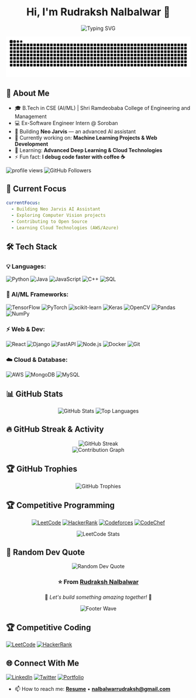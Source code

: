 <!-- ===================== Header / Typing SVG ===================== -->
<h1 align="center">Hi, I'm Rudraksh Nalbalwar 👋</h1>
<p align="center">
  <!-- Typing SVG (works fine) -->
  <img src="https://readme-typing-svg.herokuapp.com?color=F75C7E&center=true&vCenter=true&lines=AI/ML+Enthusiast;Aspiring+Web+Developer;Always+Learning;Building+Neo+Jarvis+AI;Open+Source+Contributor" alt="Typing SVG" />
</p>

<!-- Snake eating contributions animation -->
<div align="center">
  <img src="https://raw.githubusercontent.com/rudrakshnalbalwar/rudrakshnalbalwar/output/github-contribution-grid-snake.svg" alt="Snake animation" />
</div>

<!-- ===================== Quick About ===================== -->
## 🚀 About Me
- 🎓 B.Tech in CSE (AI/ML) | Shri Ramdeobaba College of Engineering and Management  
- 💻 Ex-Software Engineer Intern @ Soroban  
- 🤖 Building **Neo Jarvis** — an advanced AI assistant  
- 🔭 Currently working on: **Machine Learning Projects & Web Development**
- 🌱 Learning: **Advanced Deep Learning & Cloud Technologies**
- ⚡ Fun fact: **I debug code faster with coffee ☕**

<!-- Profile view counter (live) -->
<p align="left"> 
  <img src="https://komarev.com/ghpvc/?username=rudrakshnalbalwar&label=Profile%20views&color=0e75b6&style=flat" alt="profile views" /> 
  <img src="https://img.shields.io/github/followers/rudrakshnalbalwar?label=Followers&style=social" alt="GitHub Followers" />
</p>

<!-- ===================== Current Status ===================== -->
## 🎯 Current Focus
```yaml
currentFocus:
  - Building Neo Jarvis AI Assistant
  - Exploring Computer Vision projects
  - Contributing to Open Source
  - Learning Cloud Technologies (AWS/Azure)
```

<!-- ===================== Tech / Tools ===================== -->
## 🛠️ Tech Stack

### 💡 Languages:
![Python](https://img.shields.io/badge/Python-3776AB?style=for-the-badge&logo=python&logoColor=white)
![Java](https://img.shields.io/badge/Java-ED8B00?style=for-the-badge&logo=java&logoColor=white)
![JavaScript](https://img.shields.io/badge/JavaScript-F7DF1E?style=for-the-badge&logo=javascript&logoColor=black)
![C++](https://img.shields.io/badge/C++-00599C?style=for-the-badge&logo=cplusplus&logoColor=white)
![SQL](https://img.shields.io/badge/SQL-336791?style=for-the-badge&logo=postgresql&logoColor=white)

### 🤖 AI/ML Frameworks:
![TensorFlow](https://img.shields.io/badge/TensorFlow-FF6F00?style=for-the-badge&logo=tensorflow&logoColor=white)
![PyTorch](https://img.shields.io/badge/PyTorch-EE4C2C?style=for-the-badge&logo=pytorch&logoColor=white)
![scikit-learn](https://img.shields.io/badge/Scikit--Learn-F7931E?style=for-the-badge&logo=scikit-learn&logoColor=white)
![Keras](https://img.shields.io/badge/Keras-D00000?style=for-the-badge&logo=keras&logoColor=white)
![OpenCV](https://img.shields.io/badge/OpenCV-5C3EE8?style=for-the-badge&logo=opencv&logoColor=white)
![Pandas](https://img.shields.io/badge/Pandas-150458?style=for-the-badge&logo=pandas&logoColor=white)
![NumPy](https://img.shields.io/badge/NumPy-013243?style=for-the-badge&logo=numpy&logoColor=white)

### ⚡ Web & Dev:
![React](https://img.shields.io/badge/React-20232A?style=for-the-badge&logo=react&logoColor=61DAFB)
![Django](https://img.shields.io/badge/Django-092E20?style=for-the-badge&logo=django&logoColor=white)
![FastAPI](https://img.shields.io/badge/FastAPI-009688?style=for-the-badge&logo=fastapi&logoColor=white)
![Node.js](https://img.shields.io/badge/Node.js-339933?style=for-the-badge&logo=node.js&logoColor=white)
![Docker](https://img.shields.io/badge/Docker-2496ED?style=for-the-badge&logo=docker&logoColor=white)
![Git](https://img.shields.io/badge/Git-F05032?style=for-the-badge&logo=git&logoColor=white)

### ☁️ Cloud & Database:
![AWS](https://img.shields.io/badge/AWS-232F3E?style=for-the-badge&logo=amazon-aws&logoColor=white)
![MongoDB](https://img.shields.io/badge/MongoDB-47A248?style=for-the-badge&logo=mongodb&logoColor=white)
![MySQL](https://img.shields.io/badge/MySQL-4479A1?style=for-the-badge&logo=mysql&logoColor=white)

<!-- ===================== GitHub Live Cards ===================== -->
## 📊 GitHub Stats

<div align="center">
  <img width="49%" src="https://github-readme-stats.vercel.app/api?username=rudrakshnalbalwar&show_icons=true&theme=radical&hide_border=true&count_private=true" alt="GitHub Stats" />
  <img width="49%" src="https://github-readme-stats.vercel.app/api/top-langs/?username=rudrakshnalbalwar&layout=compact&theme=radical&hide_border=true&langs_count=8" alt="Top Languages" />
</div>

## 🔥 GitHub Streak & Activity

<div align="center">
  <img src="https://github-readme-streak-stats-salesp07.vercel.app?user=rudrakshnalbalwar&theme=radical&hide_border=true" alt="GitHub Streak" />
</div>

<!-- Backup streak URLs in case the primary one goes down:
https://streak-stats.demolab.com?user=rudrakshnalbalwar&theme=radical&hide_border=true
https://github-readme-streak-stats.herokuapp.com?user=rudrakshnalbalwar&theme=radical&hide_border=true
-->

<div align="center">
  <img src="https://github-readme-activity-graph.vercel.app/graph?username=rudrakshnalbalwar&theme=react-dark&hide_border=true" alt="Contribution Graph" />
</div>

<!-- ===================== Trophies ===================== -->
## 🏆 GitHub Trophies
<div align="center">
  <img src="https://github-profile-trophy.vercel.app/?username=rudrakshnalbalwar&theme=radical&no-frame=true&no-bg=false&margin-w=4&row=2&column=4" alt="GitHub Trophies" />
</div>



<!-- ===================== Competitive Programming ===================== -->
## 🏆 Competitive Programming

<div align="center">
  
[![LeetCode](https://img.shields.io/badge/LeetCode-FFA116?style=for-the-badge&logo=leetcode&logoColor=black)](https://leetcode.com/u/nalbalwarrudraksh/)
[![HackerRank](https://img.shields.io/badge/HackerRank-00EA64?style=for-the-badge&logo=hackerrank&logoColor=black)](https://www.hackerrank.com/profile/nalbalwarrudrak1)
[![Codeforces](https://img.shields.io/badge/Codeforces-1F8ACB?style=for-the-badge&logo=codeforces&logoColor=white)](https://codeforces.com/)
[![CodeChef](https://img.shields.io/badge/CodeChef-5B4638?style=for-the-badge&logo=codechef&logoColor=white)](https://www.codechef.com/)

</div>

<!-- LeetCode Stats -->
<div align="center">
  <img src="https://leetcard.jacoblin.cool/nalbalwarrudraksh?theme=dark&font=Karma&ext=contest" alt="LeetCode Stats"/>
</div>

<!-- ===================== Random Dev Quote ===================== -->
## 💭 Random Dev Quote
<div align="center">
  <img src="https://quotes-github-readme.vercel.app/api?type=horizontal&theme=radical" alt="Random Dev Quote"/>
</div>



<div align="center">
  <h3>⭐️ From <a href="https://github.com/rudrakshnalbalwar">Rudraksh Nalbalwar</a></h3>
  <p>🚀 <i>Let's build something amazing together!</i> 🚀</p>
  
  <!-- Animated footer -->
  <img src="https://capsule-render.vercel.app/api?type=waving&color=gradient&height=100&section=footer" alt="Footer Wave"/>
</div>



<!-- ===================== Competitive / CP ===================== -->
## 🏆 Competitive Coding
[![LeetCode](https://img.shields.io/badge/LeetCode-FFA116?style=for-the-badge&logo=leetcode&logoColor=black)](https://leetcode.com/u/nalbalwarrudraksh/)
[![HackerRank](https://img.shields.io/badge/HackerRank-00EA64?style=for-the-badge&logo=hackerrank&logoColor=black)](https://www.hackerrank.com/profile/nalbalwarrudrak1)

<!-- ===================== Contact / Links ===================== -->
## 🌐 Connect With Me
[![LinkedIn](https://img.shields.io/badge/LinkedIn-0A66C2?style=for-the-badge&logo=linkedin&logoColor=white)](https://www.linkedin.com/in/rudraksh-nalbalwar-b32289226/)
[![Twitter](https://img.shields.io/badge/Twitter-1DA1F2?style=for-the-badge&logo=twitter&logoColor=white)](https://x.com/NalbalwarRudra)
[![Portfolio](https://img.shields.io/badge/Portfolio-000000?style=for-the-badge&logo=vercel&logoColor=white)](https://rudraksh-nalbalwar.vercel.app/)
- 📫 How to reach me: **[Resume](https://drive.google.com/file/d/1lYBzGwBzBJCJOAdsIRryjU7MpeQsMkcp/view?usp=sharing)** • **nalbalwarrudraksh@gmail.com**
